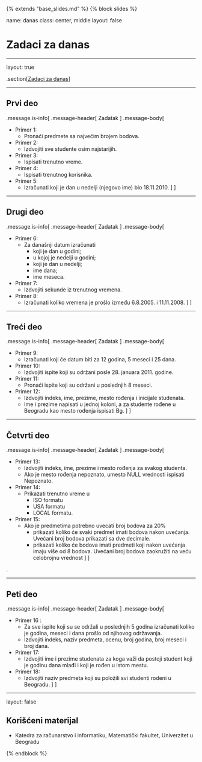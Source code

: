{% extends "base_slides.md" %}
{% block slides %}

name: danas 
class: center, middle
layout: false

# Zadaci za danas

---
layout: true

.section[[Zadaci za danas](#sadrzaj)]

---

## Prvi deo

.message.is-info[
.message-header[
Zadatak
]
.message-body[
- Primer 1: 
    - Pronaći predmete sa najvećim brojem bodova.
- Primer 2: 
    - Izdvojiti sve studente osim najstarijih.
- Primer 3: 
    - Ispisati trenutno vreme.
- Primer 4: 
    - Ispisati trenutnog korisnika.
- Primer 5: 
    - Izračunati koji je dan u nedelji (njegovo ime) bio 18.11.2010.
]
]

            


---

## Drugi deo

.message.is-info[
.message-header[
Zadatak
]
.message-body[
- Primer 6: 
    - Za današnji datum izračunati
      - koji je dan u godini;
      - u kojoj je nedelji u godini;
      - koji je dan u nedelji;
      - ime dana;
      - ime meseca.
- Primer 7: 
    - Izdvojiti sekunde iz trenutnog vremena.
- Primer 8: 
    - Izračunati koliko vremena je prošlo između 6.8.2005. i 11.11.2008.
]
]




---

## Treći deo

.message.is-info[
.message-header[
Zadatak
]
.message-body[
- Primer 9: 
  - Izračunati koji će datum biti za 12 godina, 5 meseci i 25 dana.
- Primer 10: 
  -  Izdvojiti ispite koji su održani posle 28. januara 2011. godine.
- Primer 11: 
  - Pronaći ispite koji su održani u poslednjih 8 meseci.
- Primer 12: 
  - Izdvojiti indeks, ime, prezime, mesto rođenja i inicijale studenata. 
  - Ime i prezime napisati u jednoj koloni, a za studente rođene u Beogradu kao mesto rođenja ispisati Bg.
]
]




---
## Četvrti deo

.message.is-info[
.message-header[
Zadatak
]
.message-body[
- Primer 13: 
    - Izdvojiti indeks, ime, prezime i mesto rođenja za svakog studenta. 
    - Ako je mesto rođenja nepoznato, umesto NULL vrednosti ispisati Nepoznato.
- Primer 14: 
    - Prikazati trenutno vreme u
      - ISO formatu
      - USA formatu
      - LOCAL formatu.
- Primer 15: 
    - Ako je predmetima potrebno uvecati broj bodova za 20%
      - prikazati koliko će svaki predmet imati bodova nakon uvećanja. Uvećani broj bodova prikazati sa dve decimale.
      - prikazati koliko će bodova imati predmeti koji nakon uvećanja imaju više od 8 bodova. Uvećani broj bodova zaokružiti na veću celobrojnu vrednost
]
]


.

---
## Peti deo

.message.is-info[
.message-header[
Zadatak
]
.message-body[
- Primer 16 : 
    - Za sve ispite koji su se održali u poslednjih 5 godina izračunati koliko je godina, meseci i dana prošlo od njihovog održavanja. 
    - Izdvojiti indeks, naziv predmeta, ocenu, broj godina, broj meseci i broj dana.
- Primer 17: 
    - Izdvojiti ime i prezime studenata za koga važi da postoji student koji je godinu dana mlađi i koji je rođen u istom mestu.
- Primer 18: 
    - Izdvojiti naziv predmeta koji su položili svi studenti rodeni u Beogradu.
]
]




---

layout: false

## Korišćeni materijal

- Katedra za računarstvo i informatiku, Matematički fakultet, Univerzitet u Beogradu


{% endblock %}